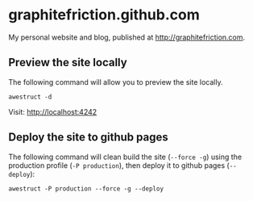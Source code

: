 graphitefriction.github.com
===========================

My personal website and blog, published at <http://graphitefriction.com>.

## Preview the site locally

The following command will allow you to preview the site locally.

    awestruct -d

Visit: <http://localhost:4242>

## Deploy the site to github pages

The following command will clean build the site (`--force -g`) using the production profile (`-P production`), then deploy it to github pages (`--deploy`):

    awestruct -P production --force -g --deploy
